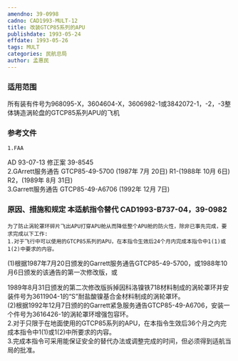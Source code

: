 ```yaml
---
amendno: 39-0998  
cadno: CAD1993-MULT-12  
title: 改装GTCP85系列的APU  
publishdate: 1993-05-24  
effdate: 1993-05-26  
tags: MULT  
categories: 民航总局  
author: 孟惠民  
---
```

  
### 适用范围  
所有装有件号为968095-X，3604604-X，3606982-1或3842072-1，-2，-3整体铸造涡轮盘的GTCP85系列APU的飞机  
  
<!--more-->  
### 参考文件  
    1.FAA  
AD 93-07-13 修正案 39-8545  
2.GArrett服务通告 GTCP85-49-5700 (1987年 7月 20日) R1-(1988年 10月 6日)                R2，(1989年 8月 31日)  
3.Garrett服务通告 GTCP85-49-A6706 (1992年 12月 7日)  
  
### 原因、措施和规定 本适航指令替代 CAD1993-B737-04，39-0982  
    为了防止涡轮罩环碎片飞出APU打穿APU舱从而降低整个APU舱的防火性，除非已事先完成，要求完成以下工作:  
    1.对于飞行中可以使用的GTCP85系列的APU，在本指令生效后24个月内完成本指令中1(1)或1(2)中要求的内容。  
(1)根据1987年7月20日颁发的Garrett服务通告GTCP85-49-5700，或1988年10月6日颁发的该通告的第一次修改版，或  
      
1989年8月31日颁发的第二次修改版拆掉因科洛镍铁718材料制成的涡轮罩环并安装件号为3611904-1的“S”耐盐酸镍基合金材料制成的涡轮罩环。  
(2)根据1992年12月7日颁的的Garrett紧急服务通告GTCP85-49-A6706，安装一个件号为3616426-1的涡轮罩环增强包容环。  
    2.对于只限于在地面使用的GTCP85系列的APU，在本指令生效后36个月之内完成本指令中1(1)或1(2)中所要求的内容。  
    3.完成本指令可采用能保证安全的替代办法或调整完成的时间，但必须得到适航当局的批准。  
  

